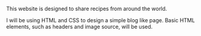 This website is designed to share recipes from around the world.

I will be using HTML and CSS to design a simple blog like page. Basic HTML elements, such as headers and image source, will be used.